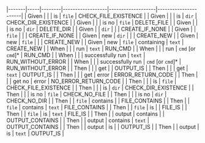 |-------|-----|--------|------------------|-------------------|----------------------|
| Given |     |        | is               | `file`            | CHECK_FILE_EXISTENCE |
| Given |     |        | is               | `dir`             | CHECK_DIR_EXISTENCE  |
| Given |     |        | is no            | `file`            | DELETE_FILE          |
| Given |     |        | is no            | `dir`             | DELETE_DIR           |
| Given |     | `dir`  |                  |                   | CREATE_IF_NONE       |
| Given |     | `file` |                  |                   | CREATE_IF_NONE       |
| Given | new | `dir`  |                  |                   | CREATE_NEW           |
| Given | new | `file` |                  |                   | CREATE_NEW           |
| Given | new | `file` | containing       | `text`            | CREATE_NEW           |
| When  |     |        | run              | `text`            | RUN_CMD              |
| When  |     |        | run              | `cmd` [or `cmd`]* | RUN_CMD              |
| When  |     |        | successfully run | `text`            | RUN_WITHOUT_ERROR    |
| When  |     |        | successfully run | `cmd` [or `cmd`]* | RUN_WITHOUT_ERROR    |
| Then  |     |        | get              |                   | OUTPUT_IS            |
| Then  |     |        | get              | `text`            | OUTPUT_IS            |
| Then  |     |        | get              | error             | ERROR_RETURN_CODE    |
| Then  |     |        | get no           | error             | NO_ERROR_RETURN_CODE |
| Then  |     |        | is               | `file`            | CHECK_FILE_EXISTENCE |
| Then  |     |        | is               | `dir`             | CHECK_DIR_EXISTENCE  |
| Then  |     |        | is no            | `file`            | CHECK_NO_FILE        |
| Then  |     |        | is no            | `dir`             | CHECK_NO_DIR         |
| Then  |     | `file` | contains         |                   | FILE_CONTAINS        |
| Then  |     | `file` | contains         | `text`            | FILE_CONTAINS        |
| Then  |     | `file` | is               |                   | FILE_IS              |
| Then  |     | `file` | is               | `text`            | FILE_IS              |
| Then  |     | output | contains         |                   | OUTPUT_CONTAINS      |
| Then  |     | output | contains         | `text`            | OUTPUT_CONTAINS      |
| Then  |     | output | is               |                   | OUTPUT_IS            |
| Then  |     | output | is               | `text`            | OUTPUT_IS            |
